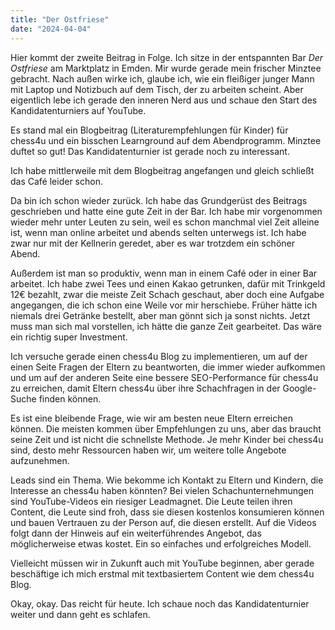 ```yaml
---
title: "Der Ostfriese"
date: "2024-04-04"
---
```


Hier kommt der zweite Beitrag in Folge. Ich sitze in der entspannten Bar _Der Ostfriese_ am Marktplatz in Emden. Mir wurde gerade mein frischer Minztee gebracht. Nach außen wirke ich, glaube ich, wie ein fleißiger junger Mann mit Laptop und Notizbuch auf dem Tisch, der zu arbeiten scheint. Aber eigentlich lebe ich gerade den inneren Nerd aus und schaue den Start des Kandidatenturniers auf YouTube.

Es stand mal ein Blogbeitrag (Literaturempfehlungen für Kinder) für chess4u und ein bisschen Learnground auf dem Abendprogramm. Minztee duftet so gut! Das Kandidatenturnier ist gerade noch zu interessant.

Ich habe mittlerweile mit dem Blogbeitrag angefangen und gleich schließt das Café leider schon.

Da bin ich schon wieder zurück. Ich habe das Grundgerüst des Beitrags geschrieben und hatte eine gute Zeit in der Bar. Ich habe mir vorgenommen wieder mehr unter Leuten zu sein, weil es schon manchmal viel Zeit alleine ist, wenn man online arbeitet und abends selten unterwegs ist. Ich habe zwar nur mit der Kellnerin geredet, aber es war trotzdem ein schöner Abend.

Außerdem ist man so produktiv, wenn man in einem Café oder in einer Bar arbeitet. Ich habe zwei Tees und einen Kakao getrunken, dafür mit Trinkgeld 12€ bezahlt, zwar die meiste Zeit Schach geschaut, aber doch eine Aufgabe angegangen, die ich schon eine Weile vor mir herschiebe. Früher hätte ich niemals drei Getränke bestellt, aber man gönnt sich ja sonst nichts. Jetzt muss man sich mal vorstellen, ich hätte die ganze Zeit gearbeitet. Das wäre ein richtig super Investment.

Ich versuche gerade einen chess4u Blog zu implementieren, um auf der einen Seite Fragen der Eltern zu beantworten, die immer wieder aufkommen und um auf der anderen Seite eine bessere SEO-Performance für chess4u zu erreichen, damit Eltern chess4u über ihre Schachfragen in der Google-Suche finden können.

Es ist eine bleibende Frage, wie wir am besten neue Eltern erreichen können. Die meisten kommen über Empfehlungen zu uns, aber das braucht seine Zeit und ist nicht die schnellste Methode. Je mehr Kinder bei chess4u sind, desto mehr Ressourcen haben wir, um weitere tolle Angebote aufzunehmen.

Leads sind ein Thema. Wie bekomme ich Kontakt zu Eltern und Kindern, die Interesse an chess4u haben könnten? Bei vielen Schachunternehmungen sind YouTube-Videos ein riesiger Leadmagnet. Die Leute teilen ihren Content, die Leute sind froh, dass sie diesen kostenlos konsumieren können und bauen Vertrauen zu der Person auf, die diesen erstellt. Auf die Videos folgt dann der Hinweis auf ein weiterführendes Angebot, das möglicherweise etwas kostet. Ein so einfaches und erfolgreiches Modell.

Vielleicht müssen wir in Zukunft auch mit YouTube beginnen, aber gerade beschäftige ich mich erstmal mit textbasiertem Content wie dem chess4u Blog.

Okay, okay. Das reicht für heute. Ich schaue noch das Kandidatenturnier weiter und dann geht es schlafen.
